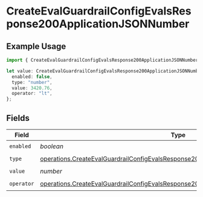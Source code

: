 # CreateEvalGuardrailConfigEvalsResponse200ApplicationJSONNumber

## Example Usage

```typescript
import { CreateEvalGuardrailConfigEvalsResponse200ApplicationJSONNumber } from "@orq-ai/node/models/operations";

let value: CreateEvalGuardrailConfigEvalsResponse200ApplicationJSONNumber = {
  enabled: false,
  type: "number",
  value: 3420.76,
  operator: "lt",
};
```

## Fields

| Field                                                                                                                                                                                          | Type                                                                                                                                                                                           | Required                                                                                                                                                                                       | Description                                                                                                                                                                                    |
| ---------------------------------------------------------------------------------------------------------------------------------------------------------------------------------------------- | ---------------------------------------------------------------------------------------------------------------------------------------------------------------------------------------------- | ---------------------------------------------------------------------------------------------------------------------------------------------------------------------------------------------- | ---------------------------------------------------------------------------------------------------------------------------------------------------------------------------------------------- |
| `enabled`                                                                                                                                                                                      | *boolean*                                                                                                                                                                                      | :heavy_check_mark:                                                                                                                                                                             | N/A                                                                                                                                                                                            |
| `type`                                                                                                                                                                                         | [operations.CreateEvalGuardrailConfigEvalsResponse200ApplicationJSONResponseBody32Type](../../models/operations/createevalguardrailconfigevalsresponse200applicationjsonresponsebody32type.md) | :heavy_check_mark:                                                                                                                                                                             | N/A                                                                                                                                                                                            |
| `value`                                                                                                                                                                                        | *number*                                                                                                                                                                                       | :heavy_check_mark:                                                                                                                                                                             | N/A                                                                                                                                                                                            |
| `operator`                                                                                                                                                                                     | [operations.CreateEvalGuardrailConfigEvalsResponse200ApplicationJSONOperator](../../models/operations/createevalguardrailconfigevalsresponse200applicationjsonoperator.md)                     | :heavy_check_mark:                                                                                                                                                                             | N/A                                                                                                                                                                                            |